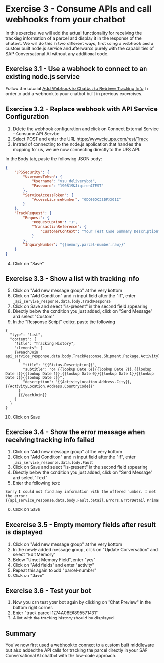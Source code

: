 # Exercise 3 - Consume APIs and call webhooks from your chatbot

In this exercise, we will add the actual functionality for receiving the tracking information of a parcel and display it in the response of the chatbot. We will do this in two different ways, first using a webhook and a custom built node.js service and afterwards purely with the capabilities of SAP Conversational AI without any additional code.

## Exercise 3.1 - Use a webhook to connect to an existing node.js service

Follow the tutorial [Add Webhook to Chatbot to Retrieve Tracking Info](https://developers.sap.com/tutorials/cai-bot-shipping-2-api.html) in order to add a webhook to your chatbot built in previous excercises.



## Exercise 3.2 - Replace webhook with API Service Configuration


1.	Delete the webhook configuration and click on Connect External Service - Consume API Service
2. Select POST and enter the URL https://wwwcie.ups.com/rest/Track
3. Instrad of connecting to the node.js application that handles the mapping for us, we are now connecting directly to the UPS API.

In the Body tab, paste the following JSON body:
```json
{
    "UPSSecurity": {
        "UsernameToken": {
            "Username": "ysu_deliverybot",
            "Password": "190819&Jiqiren4TEST"
        },
        "ServiceAccessToken": {
            "AccessLicenseNumber": "0D6985C32BF33012"
        }
    },
    "TrackRequest": {
        "Request": {
            "RequestOption": "1", 
            "TransactionReference": {
                "CustomerContext": "Your Test Case Summary Description"
            } 
        },
        "InquiryNumber": "{{memory.parcel-number.raw}}"
    }
}
```

4.	Click on "Save"

## Exercise 3.3 - Show a list with tracking info
5. Click on "Add new message group" at the very bottom
6. Click on "Add Condition" and in input field after the "If", enter
`_api_service_response.data.body.TrackResponse`
7. Click on Save and select "is-present" in the second field appearing
8. Directly below the condition you just added, click on "Send Message" and select "Custom"
9. In the "Response Script" editor, paste the following
```
{
  "type": "list",
  "content": {
    "title": "Tracking History",
    "elements": [
    {{#eachJoin api_service_response.data.body.TrackResponse.Shipment.Package.Activity}}
      {
        "title": "{{Status.Description}}",
        "subtitle": "on {{lookup Date 6}}{{lookup Date 7}}.{{lookup Date 4}}{{lookup Date 5}}.{{lookup Date 0}}{{lookup Date 1}}{{lookup Date 2}}{{lookup Date 3}}",
        "description": "{{ActivityLocation.Address.City}}, {{ActivityLocation.Address.CountryCode}}"
      }
      {{/eachJoin}}
    ]
  }
}
```
10. Click on Save


## Exercise 3.4 - Show the error message when receiving tracking info failed
1. Click on "Add new message group" at the very bottom
2. Click on "Add Condition" and in input field after the "If", enter
`_api_service_response.data.body.Fault`
3. Click on Save and select "is-present" in the second field appearing
4. Directly below the condition you just added, click on "Send Message" and select "Text"
5. Enter the following text:
```
Sorry I could not find any information with the offered number. I met the error: {{api_service_response.data.body.Fault.detail.Errors.ErrorDetail.PrimaryErrorCode.Description}}
```
6. Click on Save

## Excercise 3.5 - Empty memory fields after result is displayed
1. Click on "Add new message group" at the very bottom
2. In the newly added message group, click on "Update Conversation" and select "Edit Memory"
3. Below "Unset Memory Field", enter "yes"
4. Click on "Add fields" and enter "activity"
5. Repeat this again to add "parcel-number"
6. Click on "Save"

## Exercise 3.6 - Test your bot
1. Now you can test your bot again by clicking on "Chat Preview" in the bottom right corner.
2. Enter "track parcel 1Z74A08E6895571431"
3. A list with the tracking history should be displayed


## Summary

You've now first used a webhook to connect to a custom built middleware but also added the API calls for tracking the parcel directly in your SAP Conversational AI chatbot with the low-code approach.

